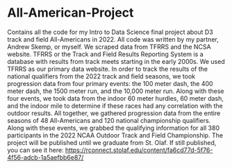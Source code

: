 # All-American-Project
Contains all the code for my Intro to Data Science final project about D3 track and field All-Americans in 2022. All code was written by my partner, Andrew Skemp, or myself. 
We scraped data from TFRRS and the NCSA website. TFRRS or the Track and Field Results Reporting System is a database with results from track meets starting in the early 2000s. We used TFRRS as our primary data website. In order to track the results of the national qualifiers from the 2022 track and field seasons, we took progression data from four primary events: the 100 meter dash, the 400 meter dash, the 1500 meter run, and the 10,000 meter run. Along with these four events, we took data from the indoor 60 meter hurdles, 60 meter dash, and the indoor mile to determine if these races had any correlation with the outdoor results. All together, we gathered progression data from the entire seasons of 48 All-Americans and 120 national championship qualifiers. Along with these events, we grabbed the qualifying information for all 380 participants in the 2022 NCAA Outdoor Track and Field Championship.
The project will be published until we graduate from St. Olaf. If still published, you can see it here: https://rconnect.stolaf.edu/content/fa6cd77d-5f76-4f56-adcb-1a5aefbb6e87/